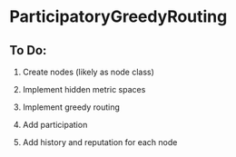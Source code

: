 # ParticipatoryGreedyRouting

## To Do:

1. Create nodes (likely as node class)

2. Implement hidden metric spaces

3. Implement greedy routing

4. Add participation

5. Add history and reputation for each node